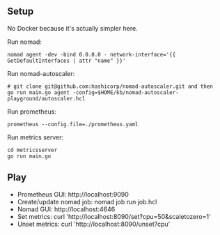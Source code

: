 ## Setup

No Docker because it's actually simpler here.

Run nomad:

```
nomad agent -dev -bind 0.0.0.0 - network-interface='{{ GetDefaultInterfaces | attr "name" }}'
```

Run nomad-autoscaler:

```
# git clone git@github.com:hashicorp/nomad-autoscaler.git and then
go run main.go agent -config=$HOME/kb/nomad-autoscaler-playground/autoscaler.hcl
```

Run prometheus:

```
prometheus --config.file=./prometheus.yaml
```

Run metrics server:
```
cd metricsserver
go run main.go
```

## Play

* Prometheus GUI: http://localhost:9090
* Create/update nomad job: nomad job run job.hcl
* Nomad GUI: http://localhost:4646
* Set metrics: curl 'http://localhost:8090/set?cpu=50&scaletozero=1'
* Unset metrics: curl 'http://localhost:8090/unset?cpu'
